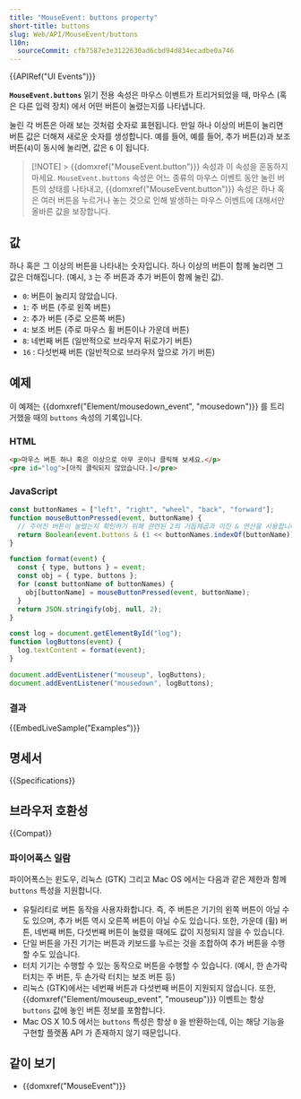 ```yaml
---
title: "MouseEvent: buttons property"
short-title: buttons
slug: Web/API/MouseEvent/buttons
l10n:
  sourceCommit: cfb7587e3e3122630ad6cbd94d834ecadbe0a746
---
```


{{APIRef("UI Events")}}

**`MouseEvent.buttons`** 읽기 전용 속성은 마우스 이벤트가 트리거되었을 때, 마우스 (혹은 다른 입력 장치) 에서 어떤 버튼이 눌렸는지를 나타냅니다.

눌린 각 버튼은 아래 보는 것처럼 숫자로 표현됩니다.
만일 하나 이상의 버튼이 눌리면 버튼 값은 더해져 새로운 숫자를 생성합니다.
예를 들어, 예를 들어, 추가 버튼(`2`)과 보조 버튼(`4`)이 동시에 눌리면, 값은 `6` 이 됩니다.

> [!NOTE] > {{domxref("MouseEvent.button")}} 속성과 이 속성을 혼동하지 마세요.
> `MouseEvent.buttons` 속성은 어느 종류의 마우스 이벤트 동안 눌린 버튼의 상태를 나타내고,
> {{domxref("MouseEvent.button")}} 속성은 하나 혹은 여러 버튼을 누르거나 놓는 것으로 인해 발생하는 마우스 이벤트에 대해서만 올바른 값을 보장합니다.

## 값

하나 혹은 그 이상의 버튼을 나타내는 숫자입니다.
하나 이상의 버튼이 함께 눌리면 그 값은 더해집니다. (예시, `3` 는 주 버튼과 추가 버튼이 함께 눌린 값).

- `0`: 버튼이 눌리지 않았습니다.
- `1`: 주 버튼 (주로 왼쪽 버튼)
- `2`: 추가 버튼 (주로 오른쪽 버튼)
- `4`: 보조 버튼 (주로 마우스 휠 버튼이나 가운데 버튼)
- `8`: 네번째 버튼 (일반적으로 브라우저 뒤로가기 버튼)
- `16` : 다섯번째 버튼 (일반적으로 브라우저 앞으로 가기 버튼)

## 예제

이 예제는 {{domxref("Element/mousedown_event", "mousedown")}} 를 트리거했을 때의 `buttons` 속성의 기록입니다.

### HTML

```html
<p>마우스 버튼 하나 혹은 이상으로 아무 곳이나 클릭해 보세요.</p>
<pre id="log">[아직 클릭되지 않았습니다.]</pre>
```

### JavaScript

```js
const buttonNames = ["left", "right", "wheel", "back", "forward"];
function mouseButtonPressed(event, buttonName) {
  // 주어진 버튼이 눌렸는지 확인하기 위해 관련된 2의 거듭제곱과 이진 & 연산을 사용합니다.
  return Boolean(event.buttons & (1 << buttonNames.indexOf(buttonName)));
}

function format(event) {
  const { type, buttons } = event;
  const obj = { type, buttons };
  for (const buttonName of buttonNames) {
    obj[buttonName] = mouseButtonPressed(event, buttonName);
  }
  return JSON.stringify(obj, null, 2);
}

const log = document.getElementById("log");
function logButtons(event) {
  log.textContent = format(event);
}

document.addEventListener("mouseup", logButtons);
document.addEventListener("mousedown", logButtons);
```

### 결과

{{EmbedLiveSample("Examples")}}

## 명세서

{{Specifications}}

## 브라우저 호환성

{{Compat}}

### 파이어폭스 일람

파이어폭스는 윈도우, 리눅스 (GTK) 그리고 Mac OS 에서는 다음과 같은 제한과 함께 `buttons` 특성을 지원합니다.

- 유틸리티로 버튼 동작을 사용자화합니다.
  즉, 주 버튼은 기기의 왼쪽 버튼이 아닐 수도 있으며, 추가 버튼 역시 오른쪽 버튼이 아닐 수도 있습니다.
  또한, 가운데 (휠) 버튼, 네번째 버튼, 다섯번째 버튼이 눌렸을 때에도 값이 지정되지 않을 수 있습니다.
- 단일 버튼을 가진 기기는 버튼과 키보드를 누르는 것을 조합하여 추가 버튼을 수행할 수도 있습니다.
- 터치 기기는 수행할 수 있는 동작으로 버튼을 수행할 수 있습니다. (예시, 한 손가락 터치는 주 버튼, 두 손가락 터치는 보조 버튼 등)
- 리눅스 (GTK)에서는 네번째 버튼과 다섯번째 버튼이 지원되지 않습니다.
  또한, {{domxref("Element/mouseup_event", "mouseup")}} 이벤트는 항상 `buttons` 값에 놓인 버튼 정보를 포함합니다.
- Mac OS X 10.5 에서는 `buttons` 특성은 항상 `0` 을 반환하는데, 이는 해당 기능을 구현할 플랫폼 API 가 존재하지 않기 때문입니다.

## 같이 보기

- {{domxref("MouseEvent")}}
